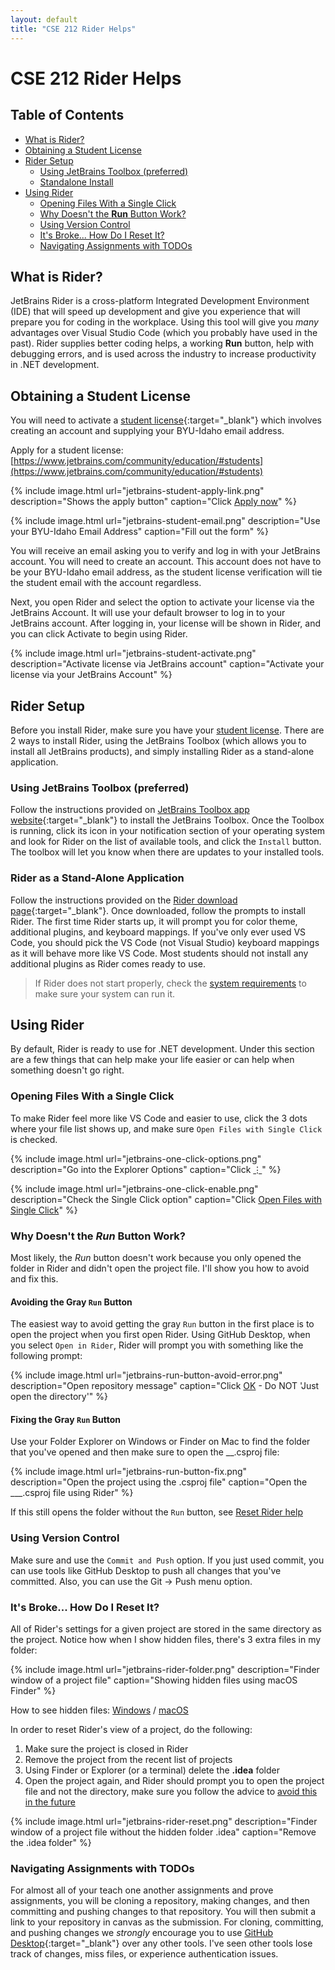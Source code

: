 ```yaml
---
layout: default
title: "CSE 212 Rider Helps"
---
```


# CSE 212 Rider Helps
## Table of Contents
* [What is Rider?](#what-is-rider)
* [Obtaining a Student License](#obtaining-a-student-license)
* [Rider Setup](#rider-setup)
  * [Using JetBrains Toolbox (preferred)](#using-jetbrains-toolbox-preferred)
  * [Standalone Install](#rider-as-a-stand-alone-application)
* [Using Rider](#using-rider)
  * [Opening Files With a Single Click](#opening-files-with-a-single-click)
  * [Why Doesn't the **Run** Button Work?](#preparing-for-the-final-project)
  * [Using Version Control](#using-version-control)
  * [It's Broke... How Do I Reset It?](#its-broke-how-do-i-reset-it)
  * [Navigating Assignments with TODOs](#navigating-assignments-with-todos)

## What is Rider?

JetBrains Rider is a cross-platform Integrated Development Environment (IDE) that will speed up development and give you experience that will prepare you for coding in the workplace. Using this tool will give you *many* advantages over Visual Studio Code (which you probably have used in the past). Rider supplies better coding helps, a working **Run** button, help with debugging errors, and is used across the industry to increase productivity in .NET development.

## Obtaining a Student License

You will need to activate a [student license](https://www.jetbrains.com/community/education/#students){:target="_blank"} which involves creating an account and supplying your BYU-Idaho email address.

Apply for a student license: [https://www.jetbrains.com/community/education/#students](https://www.jetbrains.com/community/education/#students)

{% include image.html url="jetbrains-student-apply-link.png" description="Shows the apply button" caption="Click <u>Apply now</u>" %}

{% include image.html url="jetbrains-student-email.png" description="Use your BYU-Idaho Email Address" caption="Fill out the form" %}

You will receive an email asking you to verify and log in with your JetBrains account. You will need to create an account. This account does not have to be your BYU-Idaho email address, as the student license verification will tie the student email with the account regardless.

Next, you open Rider and select the option to activate your license via the JetBrains Account. It will use your default browser to log in to your JetBrains account. After logging in, your license will be shown in Rider, and you can click Activate to begin using Rider.

{% include image.html url="jetbrains-student-activate.png" description="Activate license via JetBrains account" caption="Activate your license via your JetBrains Account" %}

## Rider Setup

Before you install Rider, make sure you have your [student license](#obtaining-a-student-license). There are 2 ways to install Rider, using the JetBrains Toolbox (which allows you to install all JetBrains products), and simply installing Rider as a stand-alone application.

### Using JetBrains Toolbox (preferred)

Follow the instructions provided on [JetBrains Toolbox app website](https://www.jetbrains.com/toolbox-app/){:target="_blank"} to install the JetBrains Toolbox. Once the Toolbox is running, click its icon in your notification section of your operating system and look for Rider on the list of available tools, and click the `Install` button. The toolbox will let you know when there are updates to your installed tools.

### Rider as a Stand-Alone Application

Follow the instructions provided on the [Rider download page](https://www.jetbrains.com/rider/download/){:target="_blank"}. Once downloaded, follow the prompts to install Rider. The first time Rider starts up, it will prompt you for color theme, additional plugins, and keyboard mappings. If you've only ever used VS Code, you should pick the VS Code (not Visual Studio) keyboard mappings as it will behave more like VS Code. Most students should not install any additional plugins as Rider comes ready to use.

> If Rider does not start properly, check the [system requirements](https://www.jetbrains.com/dotnet/download/system-requirements/#section-rider) to make sure your system can run it.

## Using Rider

By default, Rider is ready to use for .NET development. Under this section are a few things that can help make your life easier or can help when something doesn't go right.

### Opening Files With a Single Click

To make Rider feel more like VS Code and easier to use, click the 3 dots where your file list shows up, and make sure `Open Files with Single Click` is checked.

{% include image.html url="jetbrains-one-click-options.png" description="Go into the Explorer Options" caption="Click <u>⋮</u>" %}

{% include image.html url="jetbrains-one-click-enable.png" description="Check the Single Click option" caption="Click <u>Open Files with Single Click</u>" %}

### Why Doesn't the _Run_ Button Work?

Most likely, the _Run_ button doesn't work because you only opened the folder in Rider and didn't open the project file. I'll show you how to avoid and fix this.

#### Avoiding the Gray `Run` Button

The easiest way to avoid getting the gray `Run` button in the first place is to open the project when you first open Rider. Using GitHub Desktop, when you select `Open in Rider`, Rider will prompt you with something like the following prompt:

{% include image.html url="jetbrains-run-button-avoid-error.png" description="Open repository message" caption="Click <u>OK</u> - Do NOT 'Just open the directory'" %}

#### Fixing the Gray `Run` Button

Use your Folder Explorer on Windows or Finder on Mac to find the folder that you've opened and then make sure to open the __.csproj file:

{% include image.html url="jetbrains-run-button-fix.png" description="Open the project using the .csproj file" caption="Open the ___.csproj file using Rider" %}

If this still opens the folder without the `Run` button, see [Reset Rider help](#its-broke-how-do-i-reset-it)

### Using Version Control

Make sure and use the `Commit and Push` option. If you just used commit, you can use tools like GitHub Desktop to push all changes that you've committed. Also, you can use the Git -> Push menu option.

### It's Broke... How Do I Reset It?

All of Rider's settings for a given project are stored in the same directory as the project. Notice how when I show hidden files, there's 3 extra files in my folder:

{% include image.html url="jetbrains-rider-folder.png" description="Finder window of a project file" caption="Showing hidden files using macOS Finder" %}

 How to see hidden files: [Windows](https://www.google.com/search?q=show+hidden+files+windows+explorer) / [macOS](https://www.google.com/search?q=show+hidden+files+mac+finder)

In order to reset Rider's view of a project, do the following:

1. Make sure the project is closed in Rider
2. Remove the project from the recent list of projects
3. Using Finder or Explorer (or a terminal) delete the __.idea__ folder
4. Open the project again, and Rider should prompt you to open the project file and not the directory, make sure you follow the advice to [avoid this in the future](#avoiding-the-gray-run-button)

{% include image.html url="jetbrains-rider-reset.png" description="Finder window of a project file without the hidden folder .idea" caption="Remove the .idea folder" %}

### Navigating Assignments with TODOs

For almost all of your teach one another assignments and prove assignments, you will be cloning a repository, making changes, and then committing and pushing changes to that repository. You will then submit a link to your repository in canvas as the submission. For cloning, committing, and pushing changes we *strongly* encourage you to use [GitHub Desktop](https://desktop.github.com/){:target="_blank"} over any other tools. I've seen other tools lose track of changes, miss files, or experience authentication issues.

